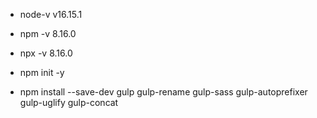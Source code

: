 - node-v
v16.15.1

- npm -v
8.16.0

- npx -v
8.16.0

- npm init -y

- npm install --save-dev gulp gulp-rename gulp-sass gulp-autoprefixer gulp-uglify gulp-concat